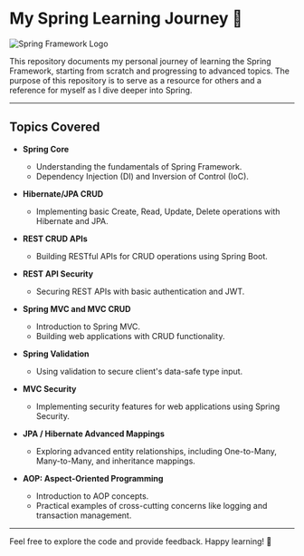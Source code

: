 # My Spring Learning Journey 🌱
![Spring Framework Logo](https://upload.wikimedia.org/wikipedia/commons/thumb/4/44/Spring_Framework_Logo_2018.svg/1280px-Spring_Framework_Logo_2018.svg.png)

This repository documents my personal journey of learning the Spring Framework, starting from scratch and progressing to advanced topics. The purpose of this repository is to serve as a resource for others and a reference for myself as I dive deeper into Spring.

---

## Topics Covered

-  **Spring Core**

    - Understanding the fundamentals of Spring Framework.
    - Dependency Injection (DI) and Inversion of Control (IoC).


-  **Hibernate/JPA CRUD**
    - Implementing basic Create, Read, Update, Delete operations with Hibernate and JPA.


-  **REST CRUD APIs**
    - Building RESTful APIs for CRUD operations using Spring Boot.


-  **REST API Security**
    - Securing REST APIs with basic authentication and JWT.


- **Spring MVC and MVC CRUD**
    - Introduction to Spring MVC.
    - Building web applications with CRUD functionality.


-  **Spring Validation**
    
    - Using validation to secure client's data-safe type input.


-  **MVC Security**
    - Implementing security features for web applications using Spring Security.


-  **JPA / Hibernate Advanced Mappings**
    - Exploring advanced entity relationships, including One-to-Many, Many-to-Many, and inheritance mappings.


-  **AOP: Aspect-Oriented Programming**
    - Introduction to AOP concepts.
    - Practical examples of cross-cutting concerns like logging and transaction management.


---

Feel free to explore the code and provide feedback. Happy learning! 🎉
